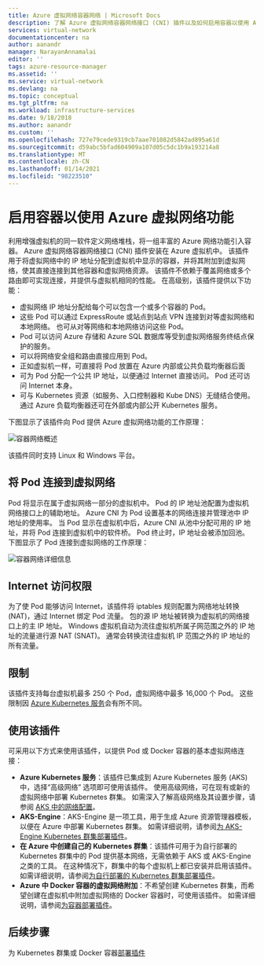 ```yaml
---
title: Azure 虚拟网络容器网络 | Microsoft Docs
description: 了解 Azure 虚拟网络容器网络接口 (CNI) 插件以及如何启用容器以使用 Azure 虚拟网络。
services: virtual-network
documentationcenter: na
author: aanandr
manager: NarayanAnnamalai
editor: ''
tags: azure-resource-manager
ms.assetid: ''
ms.service: virtual-network
ms.devlang: na
ms.topic: conceptual
ms.tgt_pltfrm: na
ms.workload: infrastructure-services
ms.date: 9/18/2018
ms.author: aanandr
ms.custom: ''
ms.openlocfilehash: 727e79cede9319cb7aae701082d5842ad895a61d
ms.sourcegitcommit: d59abc5bfad604909a107d05c5dc1b9a193214a8
ms.translationtype: MT
ms.contentlocale: zh-CN
ms.lasthandoff: 01/14/2021
ms.locfileid: "98223510"
---
```

# <a name="enable-containers-to-use-azure-virtual-network-capabilities"></a>启用容器以使用 Azure 虚拟网络功能

利用增强虚拟机的同一软件定义网络堆栈，将一组丰富的 Azure 网络功能引入容器。 Azure 虚拟网络容器网络接口 (CNI) 插件安装在 Azure 虚拟机中。 该插件用于将虚拟网络中的 IP 地址分配到虚拟机中显示的容器，并将其附加到虚拟网络，使其直接连接到其他容器和虚拟网络资源。 该插件不依赖于覆盖网络或多个路由即可实现连接，并提供与虚拟机相同的性能。 在高级别，该插件提供以下功能：

- 虚拟网络 IP 地址分配给每个可以包含一个或多个容器的 Pod。
- 这些 Pod 可以通过 ExpressRoute 或站点到站点 VPN 连接到对等虚拟网络和本地网络。 也可从对等网络和本地网络访问这些 Pod。
- Pod 可以访问 Azure 存储和 Azure SQL 数据库等受到虚拟网络服务终结点保护的服务。
- 可以将网络安全组和路由直接应用到 Pod。
- 正如虚拟机一样，可直接将 Pod 放置在 Azure 内部或公共负载均衡器后面
- 可为 Pod 分配一个公共 IP 地址，以便通过 Internet 直接访问。 Pod 还可访问 Internet 本身。
- 可与 Kubernetes 资源（如服务、入口控制器和 Kube DNS）无缝结合使用。 通过 Azure 负载均衡器还可在外部或内部公开 Kubernetes 服务。

下图显示了该插件向 Pod 提供 Azure 虚拟网络功能的工作原理：

![容器网络概述](./media/container-networking/container-networking-overview.png)

该插件同时支持 Linux 和 Windows 平台。

## <a name="connecting-pods-to-a-virtual-network"></a>将 Pod 连接到虚拟网络

Pod 将显示在属于虚拟网络一部分的虚拟机中。 Pod 的 IP 地址池配置为虚拟机网络接口上的辅助地址。 Azure CNI 为 Pod 设置基本的网络连接并管理池中 IP 地址的使用率。 当 Pod 显示在虚拟机中后，Azure CNI 从池中分配可用的 IP 地址，并将 Pod 连接到虚拟机中的软件桥。 Pod 终止时，IP 地址会被添加回池。 下图显示了 Pod 连接到虚拟网络的工作原理：

![容器网络详细信息](./media/container-networking/container-networking-detail.png)

## <a name="internet-access"></a>Internet 访问权限

为了使 Pod 能够访问 Internet，该插件将 iptables  规则配置为网络地址转换 (NAT)，通过 Internet 绑定 Pod 流量。 包的源 IP 地址被转换为虚拟机的网络接口上的主 IP 地址。 Windows 虚拟机自动为流往虚拟机所属子网范围之外的 IP 地址的流量进行源 NAT (SNAT)。 通常会转换流往虚拟机 IP 范围之外的 IP 地址的所有流量。

## <a name="limits"></a>限制

该插件支持每台虚拟机最多 250 个 Pod，虚拟网络中最多 16,000 个 Pod。 这些限制因 [Azure Kubernetes 服务](../azure-resource-manager/management/azure-subscription-service-limits.md?toc=%2fazure%2fvirtual-network%2ftoc.json#azure-kubernetes-service-limits)会有所不同。

## <a name="using-the-plug-in"></a>使用该插件

可采用以下方式来使用该插件，以提供 Pod 或 Docker 容器的基本虚拟网络连接：

- **Azure Kubernetes 服务**：该插件已集成到 Azure Kubernetes 服务 (AKS) 中，选择“高级网络”  选项即可使用该插件。 使用高级网络，可在现有或新的虚拟网络中部署 Kubernetes 群集。 如需深入了解高级网络及其设置步骤，请参阅 [AKS 中的网络配置](../aks/configure-azure-cni.md?toc=%2fazure%2fvirtual-network%2ftoc.json)。
- **AKS-Engine**：AKS-Engine 是一项工具，用于生成 Azure 资源管理器模板，以便在 Azure 中部署 Kubernetes 群集。 如需详细说明，请参阅[为 AKS-Engine Kubernetes 群集部署插件](deploy-container-networking.md#deploy-the-azure-virtual-network-container-network-interface-plug-in)。
- **在 Azure 中创建自己的 Kubernetes 群集**：该插件可用于为自行部署的 Kubernetes 群集中的 Pod 提供基本网络，无需依赖于 AKS 或 AKS-Engine 之类的工具。 在这种情况下，群集中的每个虚拟机上都已安装并启用该插件。 如需详细说明，请参阅[为自行部署的 Kubernetes 群集部署插件](deploy-container-networking.md#deploy-plug-in-for-a-kubernetes-cluster)。
- **Azure 中 Docker 容器的虚拟网络附加**：不希望创建 Kubernetes 群集，而希望创建在虚拟机中附加虚拟网络的 Docker 容器时，可使用该插件。 如需详细说明，请参阅[为容器部署插件](deploy-container-networking.md#deploy-plug-in-for-docker-containers)。

## <a name="next-steps"></a>后续步骤

为 Kubernetes 群集或 Docker 容器[部署插件](deploy-container-networking.md)
